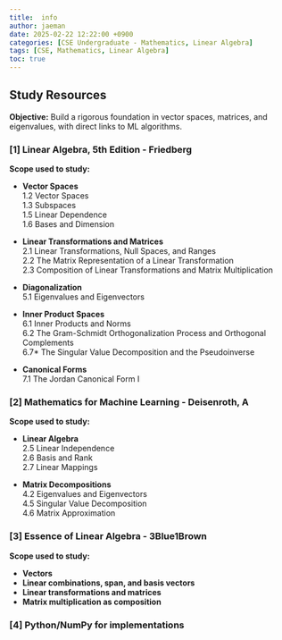 ```yaml
---
title:  info
author: jaeman
date: 2025-02-22 12:22:00 +0900
categories: [CSE Undergraduate - Mathematics, Linear Algebra]
tags: [CSE, Mathematics, Linear Algebra]
toc: true
---
```

## Study Resources
**Objective:** Build a rigorous foundation in vector spaces, matrices, and eigenvalues, with direct links to ML algorithms.
### [1] Linear Algebra, 5th Edition - Friedberg
**Scope used to study:** 
- **Vector Spaces**\
  1.2 Vector Spaces\
  1.3 Subspaces\
  1.5 Linear Dependence\
  1.6 Bases and Dimension
- **Linear Transformations and Matrices**\
  2.1 Linear Transformations, Null Spaces, and Ranges\
  2.2 The Matrix Representation of a Linear Transformation\
  2.3 Composition of Linear Transformations and Matrix Multiplication

- **Diagonalization**\
  5.1 Eigenvalues and Eigenvectors

- **Inner Product Spaces**\
  6.1 Inner Products and Norms\
  6.2 The Gram-Schmidt Orthogonalization Process and Orthogonal Complements\
  6.7* The Singular Value Decomposition and the Pseudoinverse

- **Canonical Forms**\
  7.1 The Jordan Canonical Form I

### [2] Mathematics for Machine Learning - Deisenroth, A
**Scope used to study:** 
- **Linear Algebra**\
  2.5 Linear Independence\
  2.6 Basis and Rank\
  2.7 Linear Mappings

- **Matrix Decompositions**\
  4.2 Eigenvalues and Eigenvectors\
  4.5 Singular Value Decomposition\
  4.6 Matrix Approximation

### [3] Essence of Linear Algebra - 3Blue1Brown
**Scope used to study:** 
- **Vectors**
- **Linear combinations, span, and basis vectors**
- **Linear transformations and matrices**
- **Matrix multiplication as composition**

### [4] Python/NumPy for implementations